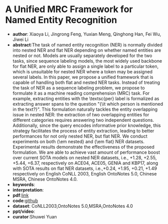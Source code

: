 #  A Unified MRC Framework for Named Entity Recognition

* **author**: Xiaoya Li, Jingrong Feng, Yuxian Meng, Qinghong Han, Fei Wu, Jiwei Li
* **abstract**:The task of named entity recognition (NER) is normally divided into nested NER and flat NER depending on whether named entities are nested or not. Models are usually separately developed for the two tasks, since sequence labeling models, the most widely used backbone for flat NER, are only able to assign a single label to a particular token, which is unsuitable for nested NER where a token may be assigned several labels.
  In this paper, we propose a unified framework that is capable of handling both flat and nested NER tasks. Instead of treating the task of NER as a sequence labeling problem, we propose to formulate it as a machine reading comprehension (MRC) task. For example, extracting entities with the \textsc{per} label is formalized as extracting answer spans to the question "{\it which person is mentioned in the text?}". This formulation naturally tackles the entity overlapping issue in nested NER: the extraction of two overlapping entities for different categories requires answering two independent questions. Additionally, since the query encodes informative prior knowledge, this strategy facilitates the process of entity extraction, leading to better performances for not only nested NER, but flat NER.
  We conduct experiments on both {\em nested} and {\em flat} NER datasets. Experimental results demonstrate the effectiveness of the proposed formulation. We are able to achieve vast amount of performance boost over current SOTA models on nested NER datasets, i.e., +1.28, +2.55, +5.44, +6.37, respectively on ACE04, ACE05, GENIA and KBP17, along with SOTA results on flat NER datasets, i.e.,+0.24, +1.95, +0.21, +1.49 respectively on English CoNLL 2003, English OntoNotes 5.0, Chinese MSRA, Chinese OntoNotes 4.0.
* **keywords**:
* **interpretation**:
* **pdf**:[link](https://arxiv.org/pdf/1910.11476)
* **code**:[github](https://github.com/ShannonAI/mrc-for-flat-nested-ner)
* **dataset**: CoNLL2003,OntoNotes 5.0,MSRA,OntoNotes 4.0
* **ppt/video**:
* **curator**:Shuwei Yuan